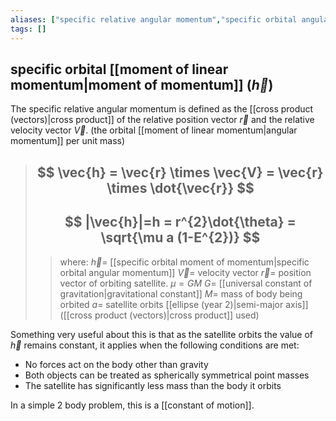 ```yaml
---
aliases: ["specific relative angular momentum","specific orbital angular momentum","orbital angular momentum"]
tags: []
---
```


## specific orbital [[moment of linear momentum|moment of momentum]] ($\vec{h}$)
The specific relative angular momentum is defined as the [[cross product (vectors)|cross product]] of the relative position vector $\vec{r}$ and the relative velocity vector $\vec{V}$. (the orbital [[moment of linear momentum|angular momentum]] per unit mass)
 
> ## $$ \vec{h} = \vec{r} \times \vec{V}  = \vec{r} \times \dot{\vec{r}} $$ 
> ## $$ |\vec{h}|=h = r^{2}\dot{\theta} = \sqrt{\mu a (1-E^{2})} $$ 
>> where:
>> $\vec{h}=$ [[specific orbital moment of momentum|specific orbital angular momentum]]
>> $\vec{V}=$ velocity vector
>> $\vec{r}=$ position vector of orbiting satellite.
>> $\mu=GM$ 
>> $G=$ [[universal constant of gravitation|gravitational constant]]
>> $M=$ mass of body being orbited 
>> $a=$ satellite orbits [[ellipse (year 2)|semi-major axis]]  
>> ([[cross product (vectors)|cross product]] used)

Something very useful about this is that as the satellite orbits the value of $\vec{h}$ remains constant, it applies when the following conditions are met:
- No forces act on the body other than gravity
- Both objects can be treated as spherically symmetrical point masses
- The satellite has significantly less mass than the body it orbits

In a simple 2 body problem, this is a [[constant of motion]].
